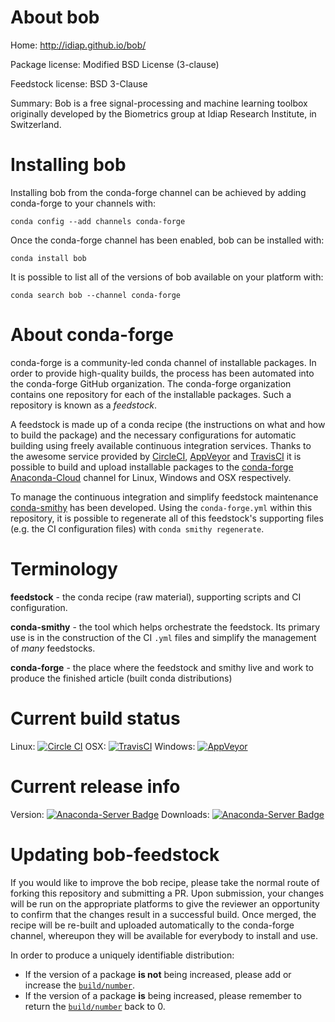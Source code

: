 About bob
=========

Home: http://idiap.github.io/bob/

Package license: Modified BSD License (3-clause)

Feedstock license: BSD 3-Clause

Summary: Bob is a free signal-processing and machine learning toolbox originally developed by the Biometrics group at Idiap Research Institute, in Switzerland.



Installing bob
==============

Installing bob from the conda-forge channel can be achieved by adding conda-forge to your channels with:

```
conda config --add channels conda-forge
```

Once the conda-forge channel has been enabled, bob can be installed with:

```
conda install bob
```

It is possible to list all of the versions of bob available on your platform with:

```
conda search bob --channel conda-forge
```


About conda-forge
=================

conda-forge is a community-led conda channel of installable packages.
In order to provide high-quality builds, the process has been automated into the
conda-forge GitHub organization. The conda-forge organization contains one repository 
for each of the installable packages. Such a repository is known as a *feedstock*.

A feedstock is made up of a conda recipe (the instructions on what and how to build
the package) and the necessary configurations for automatic building using freely
available continuous integration services. Thanks to the awesome service provided by
[CircleCI](https://circleci.com/), [AppVeyor](http://www.appveyor.com/)
and [TravisCI](https://travis-ci.org/) it is possible to build and upload installable
packages to the [conda-forge](https://anaconda.org/conda-forge)
[Anaconda-Cloud](http://docs.anaconda.org/) channel for Linux, Windows and OSX respectively.

To manage the continuous integration and simplify feedstock maintenance
[conda-smithy](http://github.com/conda-forge/conda-smithy) has been developed.
Using the ``conda-forge.yml`` within this repository, it is possible to regenerate all of
this feedstock's supporting files (e.g. the CI configuration files) with ``conda smithy regenerate``.


Terminology
===========

**feedstock** - the conda recipe (raw material), supporting scripts and CI configuration.

**conda-smithy** - the tool which helps orchestrate the feedstock.
                   Its primary use is in the construction of the CI ``.yml`` files
                   and simplify the management of *many* feedstocks.

**conda-forge** - the place where the feedstock and smithy live and work to
                  produce the finished article (built conda distributions)

Current build status
====================
Linux: [![Circle CI](https://circleci.com/gh/conda-forge/bob-feedstock.svg?style=svg)](https://circleci.com/gh/conda-forge/bob-feedstock)
OSX: [![TravisCI](https://travis-ci.org/conda-forge/bob-feedstock.svg?branch=master)](https://travis-ci.org/conda-forge/bob-feedstock) 
Windows: [![AppVeyor](https://ci.appveyor.com/api/projects/status/github/conda-forge/bob-feedstock?svg=True)](https://ci.appveyor.com/project/conda-forge/bob-feedstock/branch/master)

Current release info
====================
Version: [![Anaconda-Server Badge](https://anaconda.org/conda-forge/bob/badges/version.svg)](https://anaconda.org/conda-forge/bob)
Downloads: [![Anaconda-Server Badge](https://anaconda.org/conda-forge/bob/badges/downloads.svg)](https://anaconda.org/conda-forge/bob)


Updating bob-feedstock
======================

If you would like to improve the bob recipe, please take the normal
route of forking this repository and submitting a PR. Upon submission, your changes will
be run on the appropriate platforms to give the reviewer an opportunity to confirm that the
changes result in a successful build. Once merged, the recipe will be re-built and uploaded
automatically to the conda-forge channel, whereupon they will be available for everybody to
install and use.

In order to produce a uniquely identifiable distribution:
 * If the version of a package **is not** being increased, please add or increase
   the [``build/number``](http://conda.pydata.org/docs/building/meta-yaml.html#build-number-and-string). 
 * If the version of a package **is** being increased, please remember to return
   the [``build/number``](http://conda.pydata.org/docs/building/meta-yaml.html#build-number-and-string)
   back to 0.
